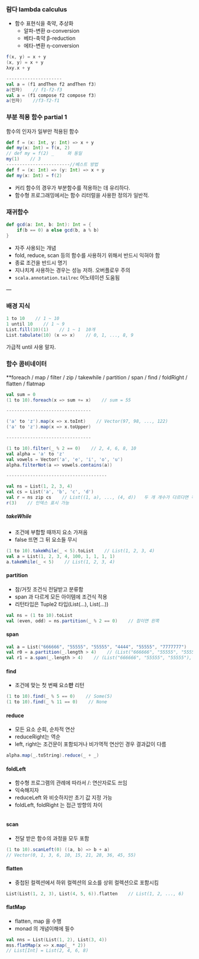 ### 람다 lambda calculus

- 함수 표현식을 축약, 추상화
    - 알파-변환  α-conversion
    - 베타-축약  β-reduction
    - 에타-변환  η-conversion

```scala
f(x, y) = x + y
(x, y) = x + y
λxy.x + y

---------------------
val a = (f1 andThen f2 andThen f3)
a(인자)    // f1-f2-f3
val a = (f1 compose f2 compose f3)
a(인자)    //f3-f2-f1
```
### 부분 적용 함수 partial 1
함수의 인자가 일부만 적용된 함수
```scala
def f = (x: Int, y: Int) => x + y
def my(x: Int) = f(x, 2)
// def my = f(2) _     와 동일
my(1)    // 3
------------------------//베스트 방법
def f = (x: Int) => (y: Int) => x + y
def my(x: Int) = f(2)
```
- 커리 함수의 경우가 부분함수를 적용하는 데 유리하다.
- 함수형 프로그래밍에서는 함수 리터럴을 사용한 정의가 일반적.

### 재귀함수
```scala
def gcd(a: Int, b: Int): Int = {
    if(b == 0) a else gcd(b, a % b)
}
```
- 자주 사용되는 개념
- fold, reduce, scan 등의 함수를 사용하기 위해서 반드시 익혀야 함
- 종료 조건을 반드시 명기
- 지나치게 사용하는 경우는 성능 저하. 오버플로우 주의
- `scala.annotation.tailrec` 어노테이션 도움됨

—
### 배경 지식
```scala
1 to 10    // 1 ~ 10
1 until 10    // 1 ~ 9
List.fill(10)(1)    // 1 ~ 1  10개
List.tabulate(10) (x => x)    // 0, 1, ..., 8, 9
```
가급적 until 사용 말자.

### 함수 콤비네이터
**foreach / map / filter / zip / takewhile / partition / span / find / foldRight / flatten / flatmap
```scala
val sum = 0
(1 to 10).foreach(x => sum += x)    // sum = 55

--------------------------------

('a' to 'z').map(x => x.toInt)    // Vector(97, 98, ..., 122)
('a' to 'z').map(x => x.toUpper)

--------------------------------

(1 to 10).filter(_ % 2 == 0)    // 2, 4, 6, 8, 10
val alpha = 'a' to 'z'
val vowels = Vector('a', 'e', 'i', 'o', 'u')
alpha.filterNot(a => vowels.contains(a))

--------------------------------------

val ns = List(1, 2, 3, 4)
val cs = List('a', 'b', 'c', 'd')
val r = ns zip cs    // List((1, a), ..., (4, d))   두 개 개수가 다르다면 작은 개수를 따라감
r(3)    // 인덱스 표시 가능
```
##### takeWhile
- 조건에 부합할 때까지 요소 가져옴
- false 뜨면 그 뒤 요소들 무시
```scala
(1 to 10).takeWhile(_ < 5).toList    // List(1, 2, 3, 4)
val a = List(1, 2, 3, 4, 100, 1, 1, 1, 1)
a.takeWhile(_ < 5)    // List(1, 2, 3, 4)
```
#### partition
- 참/거짓 조건식 전달받고 분류함
- span 과 다르게 모든 아이템에 조건식 적용
- 리턴타입은 Tuple2 타입(List(...), List(...))
```scala
val ns = (1 to 10).toList
val (even, odd) = ns.partition(_ % 2 == 0)    // 참이면 왼쪽
```
#### span
```scala
val a = List("666666", "55555", "55555", "4444", "55555", "7777777")
val r0 = a.partition(_.length > 4)    // (List("666666", "55555", "55555", "55555", "7777777"), List("4444"))
val r1 = a.span(_.length > 4)    // (List("666666", "55555", "55555"), List("4444", "55555", "7777777")) 거의 무슨 1회용 퓨즈
```
#### find
- 조건에 맞는 첫 번째 요소**만** 리턴
```scala
(1 to 10).find(_ % 5 == 0)    // Some(5)
(1 to 10).find(_ % 11 == 0)    // None
```
#### reduce
- 모든 요소 순회, 순차적 연산
- reduceRight는  역순
- left, right는 조건문이 포함되거나 비가역적 연산인 경우 결과값이 다름
```scala
alpha.map(_.toString).reduce(_ + _)
```
#### foldLeft
- 함수형 프로그램의 관례에 따라서 /: 연산자로도 쓰임
- 익숙해지자
- reduceLeft 와 비슷하지만 초기 값 지정 가능
- foldLeft, foldRight 는 접근 방향의 차이
```scala

```
#### scan
- 전달 받은 함수의 과정을 모두 포함
```scala
(1 to 10).scanLeft(0) ((a, b) => b + a)
// Vector(0, 1, 3, 6, 10, 15, 21, 28, 36, 45, 55)
```
#### flatten
- 중첩된 컬렉션에서 하위 컬렉션의 요소를 상위 컬렉션으로 포함시킴
```scala
List(List(1, 2, 3), List(4, 5, 6)).flatten    // List(1, 2, ..., 6)
```
#### flatMap
- flatten, map 을 수행
- monad 의 개념이해에 필수
```scala
val nns = List(List(1, 2), List(3, 4))
mss.flatMap(x => x.map(_ * 2))
// List[Int] = List(2, 4, 6, 8)
```